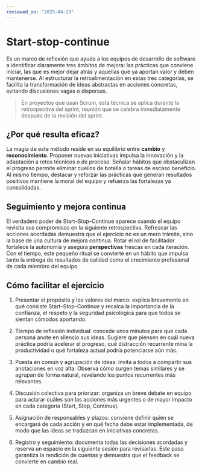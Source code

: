 ```yaml
---
reviewed_on: "2025-04-23"
---
```


# Start-stop-continue

Es un marco de reflexión que ayuda a los equipos de desarrollo de software a identificar claramente tres ámbitos de mejora: las prácticas que conviene iniciar, las que es mejor dejar atrás y aquellas que ya aportan valor y deben mantenerse. Al estructurar la retroalimentación en estas tres categorías, se facilita la transformación de ideas abstractas en acciones concretas, evitando discusiones vagas o dispersas.

> En proyectos que usan Scrum, esta técnica se aplica durante la retrospectiva del sprint, reunión que se celebra inmediatamente después de la revisión del sprint.

## ¿Por qué resulta eficaz?

La magia de este método reside en su equilibrio entre **cambio** y **reconocimiento**. Proponer nuevas iniciativas impulsa la innovación y la adaptación a retos técnicos o de proceso. Señalar hábitos que obstaculizan el progreso permite eliminar cuellos de botella o tareas de escaso beneficio. Al mismo tiempo, destacar y reforzar las prácticas que generan resultados positivos mantiene la moral del equipo y refuerza las fortalezas ya consolidadas.

## Seguimiento y mejora continua

El verdadero poder de Start–Stop–Continue aparece cuando el equipo revisita sus compromisos en la siguiente retrospectiva. Refrescar las acciones acordadas demuestra que el ejercicio no es un mero trámite, sino la base de una cultura de mejora continua. Rotar el rol de facilitador fortalece la autonomía y asegura **perspectivas** frescas en cada iteración. Con el tiempo, este pequeño ritual se convierte en un hábito que impulsa tanto la entrega de resultados de calidad como el crecimiento profesional de cada miembro del equipo

## Cómo facilitar el ejercicio

1. Presentar el propósito y los valores del marco: explica brevemente en qué consiste Start–Stop–Continue y recalca la importancia de la confianza, el respeto y la seguridad psicológica para que todos se sientan cómodos aportando.

2. Tiempo de reflexión individual: concede unos minutos para que cada persona anote en silencio sus ideas. Sugiere que piensen en cuál nueva práctica podría acelerar el progreso, qué distracción recurrente mina la productividad o qué fortaleza actual podría potenciarse aún más.

3. Puesta en común y agrupación de ideas: invita a todos a compartir sus anotaciones en voz alta. Observa cómo surgen temas similares y se agrupan de forma natural, revelando los puntos recurrentes más relevantes.

4. Discusión colectiva para priorizar: organiza un breve debate en equipo para aclarar cuáles son las acciones más urgentes o de mayor impacto en cada categoría (Start, Stop, Continue).

5. Asignación de responsables y plazos: conviene definir quién se encargará de cada acción y en qué fecha debe estar implementada, de modo que las ideas se traduzcan en iniciativas concretas.

6. Registro y seguimiento: documenta todas las decisiones acordadas y reserva un espacio en la siguiente sesión para revisarlas. Este paso garantiza la rendición de cuentas y demuestra que el feedback se convierte en cambio real.

